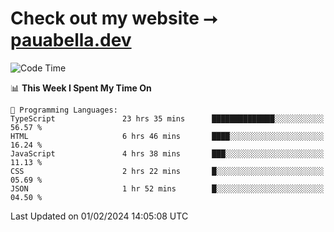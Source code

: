 # Check out my website ⭢ [pauabella.dev](https://pauabella.dev)

<!--START_SECTION:waka-->
![Code Time](http://img.shields.io/badge/Code%20Time-2%2C942%20hrs%2055%20mins-blue)

📊 **This Week I Spent My Time On** 

```text
💬 Programming Languages: 
TypeScript               23 hrs 35 mins      ██████████████░░░░░░░░░░░   56.57 % 
HTML                     6 hrs 46 mins       ████░░░░░░░░░░░░░░░░░░░░░   16.24 % 
JavaScript               4 hrs 38 mins       ███░░░░░░░░░░░░░░░░░░░░░░   11.13 % 
CSS                      2 hrs 22 mins       █░░░░░░░░░░░░░░░░░░░░░░░░   05.69 % 
JSON                     1 hr 52 mins        █░░░░░░░░░░░░░░░░░░░░░░░░   04.50 % 
```


 Last Updated on 01/02/2024 14:05:08 UTC
<!--END_SECTION:waka-->
